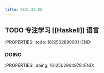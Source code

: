 ```yaml
---
title: 2021.02.05
---
```


## TODO 专注学习 [[Haskell]] 语言
:PROPERTIES:
:todo: 1612502890001
:END:
### DOING 
:PROPERTIES:
:doing: 1612502904978
:END:
